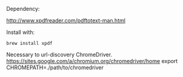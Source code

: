 Dependency:

http://www.xpdfreader.com/pdftotext-man.html

Install with: 

```buildoutcfg
brew install xpdf
```

Necessary to url-discovery
ChromeDriver.
https://sites.google.com/a/chromium.org/chromedriver/home
export CHROMEPATH=./path/to/chromedriver